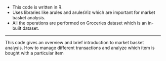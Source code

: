  - This code is written in R.
 - Uses libraries like arules and arulesViz which are important for market basket analysis.
 - All the operations are performed on Groceries dataset which is an in-built dataset.
----------------------------
This code gives an overview and brief introduction to market basket analysis. How to manage different transactions and analyze which item is bought with a particular item
